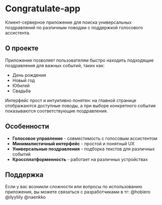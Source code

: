 # Congratulate-app
Клиент-серверное приложение для поиска универсальных поздравлений по различным поводам с поддержкой голосового ассистента.

## О проекте
Приложение позволяет пользователям быстро находить подходящие поздравления для важных событий, таких как:
- День рождения
- Новый год
- Юбилей
- Свадьба

Интерфейс прост и интуитивно понятен: на главной странице отображаются доступные поводы, а при выборе конкретного события показываются соответствующие поздравления.

## Особенности

- **Голосовое управление** - совместимость с голосовым ассистентом
- **Минималистичный интерфейс** - простой и понятный UX
- **Универсальные поздравления** - подборка текстов для различных событий
- **Кроссплатформенность** - работает на различных устройствах

## Поддержка
Если у вас возникли сложности или вопросы по использованию приложения, вы можете связаться с разработчиками в тг: @hobiero @ilyyliily @naenkko